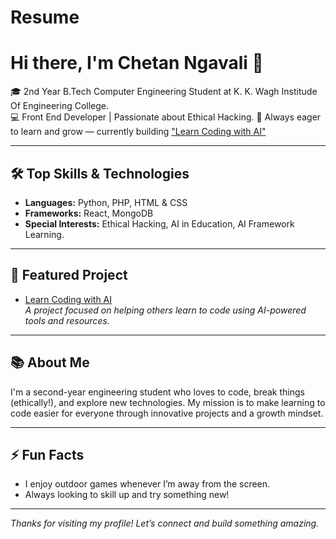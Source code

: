 # Resume

# Hi there, I'm Chetan Ngavali 👋

🎓 2nd Year B.Tech Computer Engineering Student at K. K. Wagh Institude Of Engineering College.  
💻 Front End Developer | Passionate about Ethical Hacking.
🚀 Always eager to learn and grow — currently building ["Learn Coding with AI"](https://github.com/chetanngavali/learn-coding-with-ai)

---

## 🛠️ Top Skills & Technologies

- **Languages:** Python, PHP, HTML & CSS
- **Frameworks:** React, MongoDB
- **Special Interests:** Ethical Hacking, AI in Education, AI Framework Learning.

---

## 🌟 Featured Project

- [Learn Coding with AI](https://github.com/chetanngavali/learn-coding-with-ai)  
  _A project focused on helping others learn to code using AI-powered tools and resources._

---

## 📚 About Me

I'm a second-year engineering student who loves to code, break things (ethically!), and explore new technologies. My mission is to make learning to code easier for everyone through innovative projects and a growth mindset.

---

## ⚡ Fun Facts

- I enjoy outdoor games whenever I’m away from the screen.
- Always looking to skill up and try something new!

---

_Thanks for visiting my profile! Let’s connect and build something amazing._
